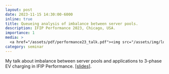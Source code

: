 ```yaml
---
layout: post
date: 2023-11-15 14:30:00-6000
inline: true
title: Queueing analysis of imbalance between server pools.
description: IFIP Performance 2023, Chicago, USA.
importance: 1
media: >
  <a href="/assets/pdf/performance23_talk.pdf"><img src="/assets/img/load_balancing_pools.png" width="200"/></a>
category: seminar
---
```


My talk about imbalance between server pools and applications to 3-phase EV charging in IFIP Performance. [[slides]](assets/pdf/performance23_talk.pdf).
